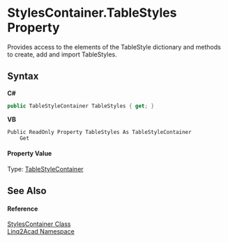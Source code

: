 # StylesContainer.TableStyles Property 
 

Provides access to the elements of the TableStyle dictionary and methods to create, add and import TableStyles.

## Syntax

**C#**<br />
``` C#
public TableStyleContainer TableStyles { get; }
```

**VB**<br />
``` VB
Public ReadOnly Property TableStyles As TableStyleContainer
	Get
```


#### Property Value
Type: <a href="T_Linq2Acad_TableStyleContainer.md">TableStyleContainer</a>

## See Also


#### Reference
<a href="T_Linq2Acad_StylesContainer.md">StylesContainer Class</a><br /><a href="N_Linq2Acad.md">Linq2Acad Namespace</a><br />
